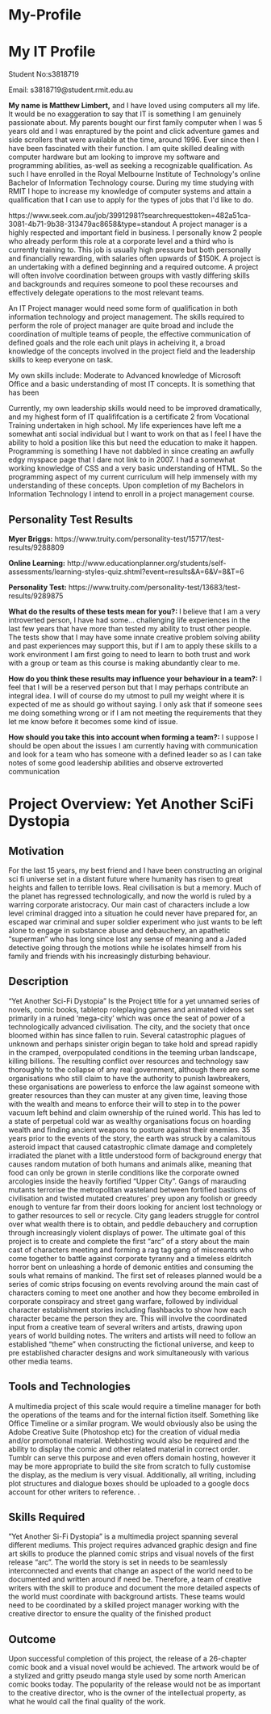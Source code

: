 # My-Profile
<!DOCTYPE html>
<html>
<body>

<h1>My IT Profile</h1>
<p>Student No:s3818719<p/>
<p>Email: s3818719@student.rmit.edu.au
<p><b>My name is Matthew Limbert,</b> and I have loved using computers all my life. It would be no exaggeration to say that IT is something I am genuinely passionate about. My parents bought our first family computer when I was 5 years old and I was enraptured by the point and click adventure games and side scrollers that were available at the time, around 1996. Ever since then I have been fascinated with their function. I am quite skilled dealing with computer hardware but am looking to improve my software and programming abilities, as-well as seeking a recognizable qualification. As such I have enrolled in the Royal Melbourne Institute of Technology's online Bachelor of Information Technology course. During my time studying with RMIT I hope to increase my knowledge of computer systems and attain a qualification that I can use to apply for the types of jobs that I'd like to do.</p>
<p>https://www.seek.com.au/job/39912981?searchrequesttoken=482a51ca-3081-4b71-9b38-313479ac8658&type=standout
A project manager is a highly respected and important field in business. I personally know 2 people who already perform this role at a corporate level and a third who is currently training to. This job is usually high pressure but both personally and financially rewarding, with salaries often upwards of $150K. A project is an undertaking with a defined beginning and a required outcome. A project will often involve coordination between groups with vastly differing skills and backgrounds and requires someone to pool these recourses and effectively delegate operations to the most relevant teams.</p>
<p>An IT Project manager would need some form of qualification in both information technology and project management. The skills required to perform the role of project manager are quite broad and include the coordination of multiple teams of people, the effective communication of defined goals and the role each unit plays in acheiving it, a broad knowledge of the concepts involved in the project field and the leadership skills to keep everyone on task.</p>
<p>My own skills include: Moderate to Advanced knowledge of Microsoft Office and a basic understanding of most IT concepts. It is something that has been</p>
<p>Currently, my own leadership skills would need to be improved dramatically, and my highest form of IT qualififcation is a certificate 2 from Vocational Training undertaken in high school. My life experiences have left me a somewhat anti social individual but I want to work on that as I feel I have the ability to hold a position like this but need the education to make it happen. Programming is something I have not dabbled in since creating an awfully edgy myspace page that I dare not link to in 2007. I had a somewhat working knowledge of CSS and a very basic understanding of HTML. So the programming aspect of my current curriculum will help immensely with my understanding of these concepts. Upon completion of my Bachelors in Information Technology I intend to enroll in a project management course.</p>
<h2>Personality Test Results</h2>
<b>Myer Briggs:</b> 
https://www.truity.com/personality-test/15717/test-results/9288809</p>
<p><b>Online Learning:</b>
http://www.educationplanner.org/students/self-assessments/learning-styles-quiz.shtml?event=results&A=6&V=8&T=6</p>
<p><b>Personality Test:</b>
https://www.truity.com/personality-test/13683/test-results/9289875</p>
<p><b>What do the results of these tests mean for you?: </b> I believe that I am a very introverted person, I have had some... challenging life experiences in the last few years that have more than tested my ability to trust other people. The tests show that I may have some innate  creative problem solving ability and past experiences may support this, but if I am to apply these skills to a work environment I am first going to need to learn to both trust and work with a group or team as this course is making abundantly clear to me.</p>
<p><b>How do you think these results may influence your behaviour in a team?:</b> I feel that I will be a reserved person but that I may perhaps contribute an integral idea. I will of course do my utmost to pull my weight where it is expected of me as should go without saying. I only ask that if someone sees me doing something wrong or if I am not meeting the requirements that they let me know before it becomes some kind of issue.</p>
<p><b>How should you take this into account when forming a team?:</b> I suppose I should be open about the issues I am currently having with communication and look for a team who has someone with a defined leader so as I can take notes of some good leadership abilities and observe extroverted communication</p> 
<h1>Project Overview: Yet Another SciFi Dystopia</h1>
<h2>Motivation</h2>
<p>For the last 15 years, my best friend and I have been constructing an original sci fi universe set in a distant future where humanity has risen to great heights and fallen to terrible lows. Real civilisation is but a memory. Much of the planet has regressed technologically, and now the world is ruled by a warring corporate aristocracy. Our main cast of characters include a low level criminal dragged into a situation he could never have prepared for, an escaped war criminal and super soldier experiment who just wants to be left alone to engage in substance abuse and debauchery, an apathetic “superman” who has long since lost any sense of meaning and a Jaded detective going through the motions while he isolates himself from his family and friends with his increasingly disturbing behaviour. </p>
<h2>Description</h2>
<p>“Yet Another Sci-Fi Dystopia” Is the Project title for a yet unnamed series of novels, comic books, tabletop roleplaying games and animated videos set primarily in a ruined ‘mega-city’ which was once the seat of power of a technologically advanced civilisation. The city, and the society that once bloomed within has since fallen to ruin. Several catastrophic plagues of unknown and perhaps sinister origin began to take hold and spread rapidly in the cramped, overpopulated conditions in the teeming urban landscape, killing billions. The resulting conflict over resources and technology saw thoroughly to the collapse of any real government, although there are some organisations who still claim to have the authority to punish lawbreakers, these organisations are powerless to enforce the law against someone with greater resources than they can muster at any given time, leaving those with the wealth and means to enforce their will to step in to the power vacuum left behind and claim ownership of the ruined world. This has led to a state of perpetual cold war as wealthy organisations focus on hoarding wealth and finding ancient weapons to posture against their enemies. 35 years prior to the events of the story, the earth was struck by a calamitous asteroid impact that caused catastrophic climate damage and completely irradiated the planet with a little understood form of background energy that causes random mutation of both humans and animals alike, meaning that food can only be grown in sterile conditions like the corporate owned arcologies inside the heavily fortified “Upper City”. Gangs of marauding mutants terrorise the metropolitan wasteland between fortified bastions of civilisation and twisted mutated creatures’ prey upon any foolish or greedy enough to venture far from their doors looking for ancient lost technology or to gather resources to sell or recycle. City gang leaders struggle for control over what wealth there is to obtain, and peddle debauchery and corruption through increasingly violent displays of power.
The ultimate goal of this project is to create and complete the first “arc” of a story about the main cast of characters meeting and forming a rag tag gang of miscreants who come together to battle against corporate tyranny and a timeless eldritch horror bent on unleashing a horde of demonic entities and consuming the souls what remains of mankind. 
The first set of releases planned would be a series of comic strips focusing on events revolving around the main cast of characters coming to meet one another and how they become embroiled in corporate conspiracy and street gang warfare, followed by individual character establishment stories including flashbacks to show how each character became the person they are.
This will involve the coordinated input from a creative team of several writers and artists, drawing upon years of world building notes. The writers and artists will need to follow an established “theme” when constructing the fictional universe, and keep to pre established character designs and work simultaneously with various other media teams.</p>
<h2>Tools and Technologies</h2>
<p>A multimedia project of this scale would require a timeline manager for both the operations of the teams and for the internal fiction itself. Something like Office Timeline or a similar program. We would obviously also be using the Adobe Creative Suite (Photoshop etc) for the creation of vidual media and/or promotional material. Webhosting would also be required and the ability to display the comic and other related material in correct order. Tumblr can serve this purpose and even offers domain hosting, however it may be more appropriate to build the site from scratch to fully customise the display, as the medium is very visual. Additionally, all writing, including plot structures and dialogue boxes should be uploaded to a google docs account for other writers to reference. .</p>
<h2>Skills Required </h2>
<p>”Yet Another Si-Fi Dystopia” is a multimedia project spanning several different mediums. This project requires advanced graphic design and fine art skills to produce the planned comic strips and visual novels of the first release “arc”. The world the story is set in needs to be seamlessly interconnected and events that change an aspect of the world need to be documented and written around if need be. Therefore, a team of creative writers with the skill to produce and document the more detailed aspects of the world must coordinate with background artists. These teams would need to be coordinated by a skilled project manager working with the creative director to ensure the quality of the finished product </p>
<h2>Outcome</h2>
<p>Upon successful completion of this project, the release of a 26-chapter comic book and a visual novel would be achieved. The artwork would be of a stylized and gritty pseudo manga style used by some north American comic books today. The popularity of the release would not be as important to the creative director, who is the owner of the intellectual property, as what he would call the final quality of the work. </p>

